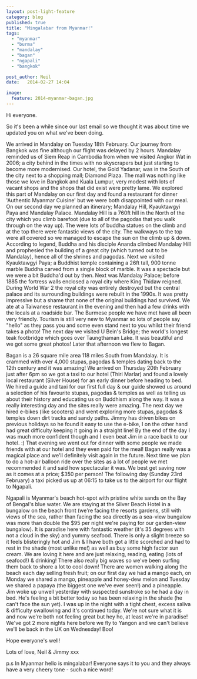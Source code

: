 ```yaml
---
layout: post-light-feature
category: blog
published: true
title: "Mingalabar from Myanmar!"
tags: 
  - "myanmar"
  - "burma"
  - "mandalay"
  - "bagan"
  - "ngapali"
  - "bangkok"

post_author: Neil
date:   2014-02-27 14:04

image:
  feature: 2014-myanmar-bagan.jpg
---
```

Hi everyone.

So it's been a while since our last email so we thought it was about time we updated you on what we've been doing.

We arrived in Mandalay on Tuesday 18th February. Our journey from Bangkok was fine although our flight was delayed by 2 hours. Mandalay reminded us of Siem Reap in Cambodia from when we visited Angkor Wat in 2006; a city behind in the times with no skyscrapers but just starting to become more modernised. Our hotel, the Gold Yadanar, was in the South of the city next to a shopping mall; Diamond Plaza. The mall was nothing like those we love in Bangkok and Kuala Lumpur, very modest with lots of vacant shops and the shops that did exist were pretty lame. We explored this part of Mandalay on our first day and found a restaurant for dinner 'Authentic Myanmar Cuisine' but we were both disappointed with our meal. On our second day we planned an itinerary; Mandalay Hill, Kyauktawgyi Paya and Mandalay Palace. Mandalay Hill is a 760ft hill in the North of the city which you climb barefoot (due to all of the pagodas that you walk through on the way up). The were lots of buddha statues on the climb and at the top there were fantastic views of the city. The walkways to the top were all covered so we managed to escape the sun on the climb up & down. According to legend, Buddha and his disciple Ananda climbed Mandalay Hill and prophesied the building of a great city (which turned out to be Mandalay), hence all of the shrines and pagodas. Next we visited Kyauktawgyi Paya; a Buddhist temple containing a 26ft tall, 900 tonne marble Buddha carved from a single block of marble. It was a spectacle but we were a bit Buddha'd out by then. Next was Mandalay Palace; before 1885 the fortress walls enclosed a royal city where King Thidaw reigned. During World War 2 the royal city was entirely destroyed but the central palace and its surrounding buildings were rebuilt in the 1990s. It was pretty impressive but a shame that none of the original buildings had survived. We ate at a Taiwanese restaurant in the evening and then had a few drinks with the locals at a roadside bar. The Burmese people we have met have all been very friendly. Tourism is still very new to Myanmar so lots of people say "hello" as they pass you and some even stand next to you whilst their friend takes a photo! The next day we visited U Bein's Bridge; the world's longest teak footbridge which goes over Taungthaman Lake. It was beautiful and we got some great photos! Later that afternoon we flew to Bagan.

Bagan is a 26 square mile area 118 miles South from Mandalay. It is crammed with over 4,000 stupas, pagodas & temples dating back to the 12th century and it was amazing! We arrived on Thursday 20th February just after 6pm so we got a taxi to our hotel (Thiri Marlar) and found a lovely local restaurant (Silver House) for an early dinner before heading to bed. We hired a guide and taxi for our first full day & our guide showed us around a selection of his favourite stupas, pagodas & temples as well as telling us about their history and educating us on Buddhism along the way. It was a really interesting day and the sites really were amazing. The next day we hired e-bikes (like scooters) and went exploring more stupas, pagodas & temples down dirt tracks and sandy paths. Jimmy has driven bikes on previous holidays so he found it easy to use the e-bike, I on the other hand had great difficulty keeping it going in a straight line! By the end of the day I was much more confident though and I even beat Jim in a race back to our hotel. :) That evening we went out for dinner with some people we made friends with at our hotel and they even paid for the meal! Bagan really was a magical place and we'll definitely visit again in the future. Next time we plan to do a hot-air balloon ride over the sites as a lot of people we met recommended it and said how spectacular it was. We best get saving now as it comes at a price; $350 per person! The following day (Sunday 23rd February) a taxi picked us up at 06:15 to take us to the airport for our flight to Ngapali.

Ngapali is Myanmar's beach hot-spot with pristine white sands on the Bay of Bengal's blue water. We are staying at the Silver Beach Hotel in a bungalow on the beach front (we're facing the resorts gardens, still with views of the sea, rather than facing the sea directly as a sea-view bungalow was more than double the $95 per night we're paying for our garden-view bungalow). It is paradise here with fantastic weather (it's 35 degrees with not a cloud in the sky) and yummy seafood. There is only a slight breeze so it feels blisteringly hot and Jim & I have both got a little scorched and had to rest in the shade (most unlike me!) as well as buy some high factor sun cream. We are loving it here and are just relaxing, reading, eating (lots of seafood!) & drinking! There also really big waves so we've been surfing them back to shore a lot to cool down! There are women walking along the beach each day selling fresh fruit; on our first day we had a mango each, on Monday we shared a mango, pineapple and honey-dew melon and Tuesday we shared a papaya (the biggest one we've ever seen!) and a pineapple. Jim woke up unwell yesterday with suspected sunstroke so he had a day in bed. He's feeling a bit better today so has been relaxing in the shade (he can't face the sun yet). I was up in the night with a tight chest, excess saliva & difficulty swallowing and it's continued today. We're not sure what it is and now we're both not feeling great but hey ho, at least we're in paradise! We've got 2 more nights here before we fly to Yangon and we can't believe we'll be back in the UK on Wednesday! Boo!

Hope everyone's well!

Lots of love,
Neil & Jimmy
xxx

p.s In Myanmar hello is mingalabar! Everyone says it to you and they always have a very cheery tone - such a nice word!